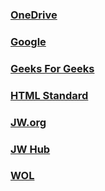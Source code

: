 ###  [OneDrive](https://onedrive.live.com)
###  [Google](https://google.com)
###  [Geeks For Geeks](https://geeksforgeeks.html)
###  [HTML Standard](https://html.spec.whatwg.org/multipage/)
###  [JW.org](https://jw.org)
###  [JW Hub](https://hub.jw.org)
###  [WOL](https://wol.jw.org)
